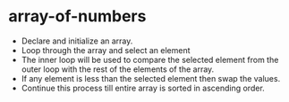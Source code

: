 # array-of-numbers
* Declare and initialize an array.
* Loop through the array and select an element
* The inner loop will be used to compare the selected element from the outer loop with the rest of the elements of the array.
* If any element is less than the selected element then swap the values.
* Continue this process till entire array is sorted in ascending order.
